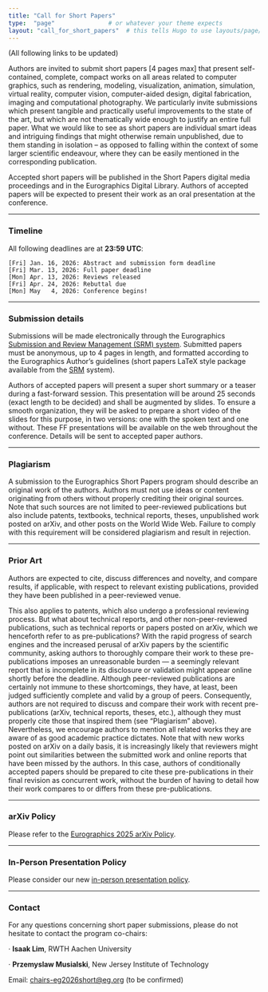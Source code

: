 ```yaml
---
title: "Call for Short Papers"
type:  "page"               # or whatever your theme expects
layout: "call_for_short_papers"  # this tells Hugo to use layouts/page/call_for_full_papers.html
---
```


(All following links to be updated)

Authors are invited to submit short papers [4 pages max] that present self-contained, complete, compact works on all areas related to computer graphics, such as rendering, modeling, visualization, animation, simulation, virtual reality, computer vision, computer-aided design, digital fabrication, imaging and computational photography. We particularly invite submissions which present tangible and practically useful improvements to the state of the art, but which are not thematically wide enough to justify an entire full paper. What we would like to see as short papers are individual smart ideas and intriguing findings that might otherwise remain unpublished, due to them standing in isolation – as opposed to falling within the context of some larger scientific endeavour, where they can be easily mentioned in the corresponding publication.

Accepted short papers will be published in the Short Papers digital media proceedings and in the Eurographics Digital Library. Authors of accepted papers will be expected to present their work as an oral presentation at the conference.

---


### Timeline

All following deadlines are at **23:59 UTC**:

``` 
[Fri] Jan. 16, 2026: Abstract and submission form deadline
[Fri] Mar. 13, 2026: Full paper deadline
[Mon] Apr. 13, 2026: Reviews released
[Fri] Apr. 24, 2026: Rebuttal due
[Mon] May   4, 2026: Conference begins!
```

---

### Submission details

Submissions will be made electronically through the Eurographics [Submission and Review Management (SRM) system](https://srmv2.eg.org/COMFy/Conference/EG_2025S). Submitted papers must be anonymous, up to 4 pages in length, and formatted according to the Eurographics Author’s guidelines (short papers LaTeX style package available from the [SRM](https://srmv2.eg.org/COMFy/Conference/EG_2025/Instruction) system).

Authors of accepted papers will present a super short summary or a teaser during a fast-forward session. This presentation will be around 25 seconds (exact length to be decided) and shall be augmented by slides. To ensure a smooth organization, they will be asked to prepare a short video of the slides for this purpose, in two versions: one with the spoken text and one without. These FF presentations will be available on the web throughout the conference. Details will be sent to accepted paper authors.

---


### Plagiarism

A submission to the Eurographics Short Papers program should describe an original work of the authors. Authors must not use ideas or content originating from others without properly crediting their original sources. Note that such sources are not limited to peer-reviewed publications but also include patents, textbooks, technical reports, theses, unpublished work posted on arXiv, and other posts on the World Wide Web. Failure to comply with this requirement will be considered plagiarism and result in rejection.

---


### Prior Art

Authors are expected to cite, discuss differences and novelty, and compare results, if applicable, with respect to relevant existing publications, provided they have been published in a peer-reviewed venue.

This also applies to patents, which also undergo a professional reviewing process. But what about technical reports, and other non-peer-reviewed publications, such as technical reports or papers posted on arXiv, which we henceforth refer to as pre-publications? With the rapid progress of search engines and the increased perusal of arXiv papers by the scientific community, asking authors to thoroughly compare their work to these pre-publications imposes an unreasonable burden — a seemingly relevant report that is incomplete in its disclosure or validation might appear online shortly before the deadline. Although peer-reviewed publications are certainly not immune to these shortcomings, they have, at least, been judged sufficiently complete and valid by a group of peers. Consequently, authors are not required to discuss and compare their work with recent pre-publications (arXiv, technical reports, theses, etc.), although they must properly cite those that inspired them (see “Plagiarism” above). Nevertheless, we encourage authors to mention all related works they are aware of as good academic practice dictates. Note that with new works posted on arXiv on a daily basis, it is increasingly likely that reviewers might point out similarities between the submitted work and online reports that have been missed by the authors. In this case, authors of conditionally accepted papers should be prepared to cite these pre-publications in their final revision as concurrent work, without the burden of having to detail how their work compares to or differs from these pre-publications.

---


### arXiv Policy

Please refer to the [Eurographics 2025 arXiv Policy](https://eg25.cs.ucl.ac.uk/main/arxiv-policy.html).


---


### In-Person Presentation Policy

Please consider our new [in-person presentation policy](https://eg25.cs.ucl.ac.uk/main/presentation-policy.html).


---

### Contact

For any questions concerning short paper submissions, please do not hesitate to contact the program co-chairs:

·  **Isaak Lim**, RWTH Aachen University

· **Przemyslaw Musialski**, New Jersey Institute of Technology

Email: chairs-eg2026short@eg.org (to be confirmed)



